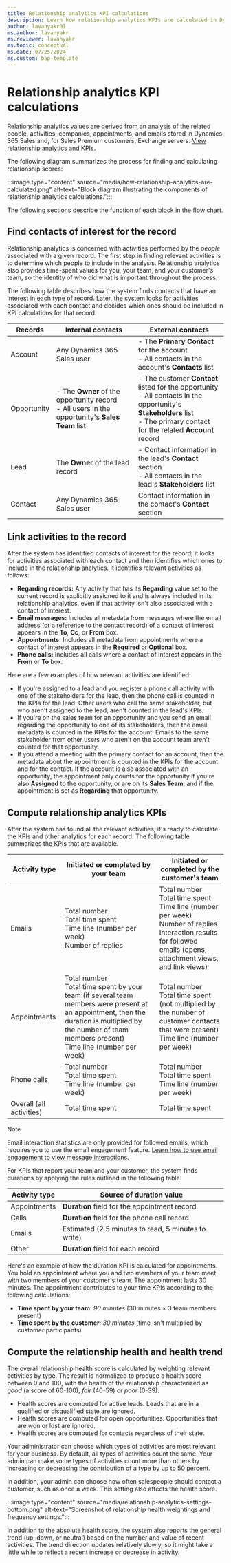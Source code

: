 ```yaml
---
title: Relationship analytics KPI calculations 
description: Learn how relationship analytics KPIs are calculated in Dynamics 365 Sales.   
author: lavanyakr01
ms.author: lavanyakr
ms.reviewer: lavanyakr
ms.topic: conceptual 
ms.date: 07/25/2024
ms.custom: bap-template
---
```


# Relationship analytics KPI calculations

Relationship analytics values are derived from an analysis of the related people, activities, companies, appointments, and emails stored in Dynamics 365 Sales and, for Sales Premium customers, Exchange servers. [View relationship analytics and KPIs](relationship-analytics.md).

The following diagram summarizes the process for finding and calculating relationship scores:

:::image type="content" source="media/how-relationship-analytics-are-calculated.png" alt-text="Block diagram illustrating the components of relationship analytics calculations.":::

The following sections describe the function of each block in the flow chart.  

## Find contacts of interest for the record

Relationship analytics is concerned with activities performed by the *people* associated with a given record. The first step in finding relevant activities is to determine which people to include in the analysis. Relationship analytics also provides time-spent values for you, your team, and your customer's team, so the identity of who did what is important throughout the process.  

The following table describes how the system finds contacts that have an interest in each type of record. Later, the system looks for activities associated with each contact and decides which ones should be included in KPI calculations for that record.  

| Records | Internal contacts | External contacts |
|----------|--------------------|--------------------|
| Account | Any Dynamics 365 Sales user | - The **Primary Contact** for the account<br/>- All contacts in the account's **Contacts** list |
| Opportunity | - The **Owner** of the opportunity record<br/>- All users in the opportunity's **Sales Team** list | - The customer **Contact** listed for the opportunity<br/>- All contacts in the opportunity's **Stakeholders** list<br/>- The primary contact for the related **Account** record |
| Lead  | The **Owner** of the lead record | - Contact information in the lead's **Contact** section<br/>- All contacts in the lead's **Stakeholders** list |
| Contact | Any Dynamics 365 Sales user | Contact information in the contact's **Contact** section |

## Link activities to the record

After the system has identified contacts of interest for the record, it looks for activities associated with each contact and then identifies which ones to include in the relationship analytics. It identifies relevant activities as follows:  

- **Regarding records:** Any activity that has its **Regarding** value set to the current record is explicitly assigned to it and is always included in its relationship analytics, even if that activity isn't also associated with a contact of interest.  
- **Email messages:** Includes all metadata from messages where the email address (or a reference to the contact record) of a contact of interest appears in the **To**, **Cc**, or **From** box.  
- **Appointments:** Includes all metadata from appointments where a contact of interest appears in the **Required** or **Optional** box.  
- **Phone calls:** Includes all calls where a contact of interest appears in the **From** or **To** box.  

Here are a few examples of how relevant activities are identified:  

- If you're assigned to a lead and you register a phone call activity with one of the stakeholders for the lead, then the phone call is counted in the KPIs for the lead. Other users who call the same stakeholder, but who aren't assigned to the lead, aren't counted in the lead's KPIs.  
- If you're on the sales team for an opportunity and you send an email regarding the opportunity to one of its stakeholders, then the email metadata is counted in the KPIs for the account. Emails to the same stakeholder from other users who aren't on the account team aren't counted for that opportunity.  
- If you attend a meeting with the primary contact for an account, then the metadata about the appointment is counted in the KPIs for the account and for the contact. If the account is also associated with an opportunity, the appointment only counts for the opportunity if you're also **Assigned** to the opportunity, or are on its **Sales Team**, and if the appointment is set as **Regarding** that opportunity.

## Compute relationship analytics KPIs

After the system has found all the relevant activities, it's ready to calculate the KPIs and other analytics for each record. The following table summarizes the KPIs that are available.

| Activity type | Initiated or completed by your team | Initiated or completed by the customer's team |  
|-------------|-----------------------------------------|---------------------------------------------------|  
| Emails | Total number<br/>Total time spent<br/>Time line (number per week)<br/>Number of replies | Total number<br/>Total time spent<br/>Time line (number per week)<br/>Number of replies<br/>Interaction results for followed emails (opens, attachment views, and link views) |  
| Appointments | Total number<br/>Total time spent by your team (if several team members were present at an appointment, then the duration is multiplied by the number of team members present)<br/>Time line (number per week) | Total number<br/>Total time spent (not multiplied by the number of customer contacts that were present)<br/>Time line (number per week) |  
| Phone calls | Total number<br/>Total time spent<br/>Time line (number per week) | Total number<br/>Total time spent<br/>Time line (number per week) |  
| Overall (all activities) | Total time spent | Total time spent |  

> [!NOTE]
> Email interaction statistics are only provided for followed emails, which requires you to use the email engagement feature. [Learn how to use email engagement to view message interactions](email-engagement.md).

For KPIs that report your team and your customer, the system finds durations by applying the rules outlined in the following table.

| Activity type | Source of duration value |  
|-------------------|------------------------------|  
| Appointments | **Duration** field for the appointment record |  
| Calls | **Duration** field for the phone call record |  
| Emails | Estimated (2.5 minutes to read, 5 minutes to write) |  
| Other | **Duration** field for each record |  

Here's an example of how the duration KPI is calculated for appointments. You hold an appointment where you and two members of your team meet with two members of your customer's team. The appointment lasts 30 minutes. The appointment contributes to your time KPIs according to the following calculations:

- **Time spent by your team**: *90 minutes* (30 minutes × 3 team members present)
- **Time spent by the customer**: *30 minutes* (time isn't multiplied by customer participants)

## Compute the relationship health and health trend

The overall relationship health score is calculated by weighting relevant activities by type. The result is normalized to produce a health score between 0 and 100, with the health of the relationship characterized as *good* (a score of 60-100), *fair* (40-59) or *poor* (0-39).  

- Health scores are computed for active leads. Leads that are in a qualified or disqualified state are ignored.
- Health scores are computed for open opportunities. Opportunities that are won or lost are ignored.
- Health scores are computed for contacts regardless of their state.  

Your administrator can choose which types of activities are most relevant for your business. By default, all types of activities count the same. Your admin can make some types of activities count more than others by increasing or decreasing the contribution of a type by up to 50 percent.

In addition, your admin can choose how often salespeople should contact a customer, such as once a week. This setting also affects the health score.

:::image type="content" source="media/relationship-analytics-settings-bottom.png" alt-text="Screenshot of relationship health weightings and frequency settings.":::

In addition to the absolute health score, the system also reports the general trend (up, down, or neutral) based on the number and value of recent activities. The trend direction updates relatively slowly, so it might take a little while to reflect a recent increase or decrease in activity.
